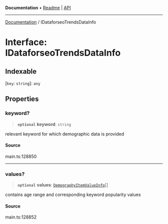 **Documentation** • [Readme](../README.md) \| [API](../globals.md)

***

[Documentation](../README.md) / IDataforseoTrendsDataInfo

# Interface: IDataforseoTrendsDataInfo

## Indexable

 \[`key`: `string`\]: `any`

## Properties

### keyword?

> **`optional`** **keyword**: `string`

relevant keyword for which demographic data is provided

#### Source

main.ts:128850

***

### values?

> **`optional`** **values**: [`DemographyItemValueInfo`](../classes/DemographyItemValueInfo.md)[]

contains age range and corresponding keyword popularity values

#### Source

main.ts:128852
